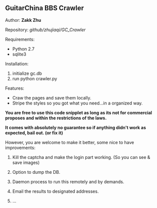 ## GuitarChina BBS Crawler  ##

Author: **Zakk Zhu**

Repository: *github/zhujiaqi/GC_Crawler*

Requirements:

- Python 2.7
- sqlite3

Installation:

1. initialize gc.db
2. run python crawler.py

Features:

- Craw the pages and save them locally.
- Stripe the styles so you got what you need...in a organized way.

**You are free to use this code snipplet as long as its not for commercial proposes and within the restrictions of the laws.**

**It comes with absolutely no guarantee so if anything didn't work as expected, bail out. (or fix it)**

However, you are welcome to make it better, some nice to have improvements:

1. Kill the captcha and make the login part working. (So you can see & save images)

2. Option to dump the DB.

3. Daemon process to run this remotely and by demands. 

4. Email the results to designated addresses.

5. ...